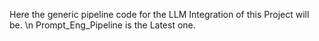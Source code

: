 Here the generic pipeline code for the LLM Integration of this Project will be. \n
Prompt_Eng_Pipeline is the Latest one.
